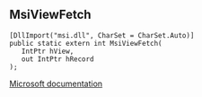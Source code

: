 ## MsiViewFetch

```
[DllImport("msi.dll", CharSet = CharSet.Auto)]
public static extern int MsiViewFetch(
   IntPtr hView,
   out IntPtr hRecord
);
```

[Microsoft documentation](https://docs.microsoft.com/en-us/windows/win32/api/msi/nf-msi-msiviewfetch)
